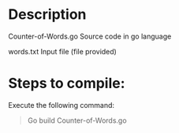 Description
=================
Counter-of-Words.go  Source code in go language


words.txt       Input file (file provided)

Steps to compile:
==============
Execute the following command:

> Go build Counter-of-Words.go

